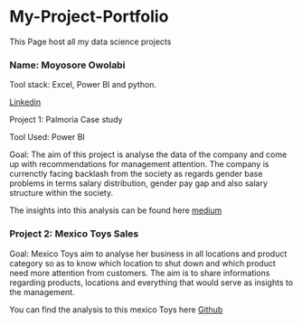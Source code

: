 # My-Project-Portfolio

This Page host all my data science projects

### Name: Moyosore Owolabi

Tool stack: Excel, Power BI and python.

[Linkedin](https://www.linkedin.com/in/owolabi-moyosore-ab07b9189/)

Project 1: Palmoria Case study

Tool Used: Power BI

Goal: The aim of this project is analyse the data of the company and come up with recommendations for management attention. The company is currenctly facing backlash from the society as regards gender base problems in terms salary distribution, gender pay gap and also salary structure within the society.

The insights into this analysis can be found here [medium](https://medium.com/p/2cb83a024e4e/edit)

### Project 2: Mexico Toys Sales

Goal: Mexico Toys aim to analyse her business in all locations and product category so as to know which location to shut down and which product need more attention from customers. The aim is to share informations regarding products, locations and everything that would serve as insights to the management. 

You can find the analysis to this mexico Toys here [Github](https://github.com/OwolabiMO/Mexico-Toys)

